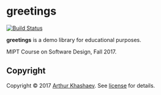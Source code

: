 # greetings

[![Build Status][travis-badge]][travis-url]

**greetings** is a demo library for educational purposes.

MIPT Course on Software Design, Fall 2017.

## Copyright

Copyright © 2017 [Arthur Khashaev]. See [license] for details.

[Arthur Khashaev]: https://khashaev.ru
[license]: LICENSE.txt

[travis-url]: https://travis-ci.org/PPPoSD-2017/greetings
[travis-badge]: https://travis-ci.org/PPPoSD-2017/greetings.svg?branch=master
